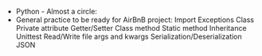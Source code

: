 - Python - Almost a circle:
- General practice to be ready for AirBnB project:
Import
Exceptions
Class
Private attribute
Getter/Setter
Class method
Static method
Inheritance
Unittest
Read/Write file
args and kwargs
Serialization/Deserialization
JSON
